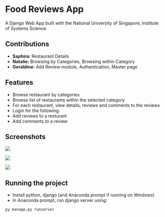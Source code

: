 # Food Reviews App
A Django Web App built with the National University of Singapore, Institute of Systems Science. 

## Contributions
- **Saphira:** Restaurant Details
- **Natalie:** Browsing by Categories, Browsing within Category
- **Geraldine:** Add Review module, Authentication, Master page

## Features
- Browse restaurant by categories
- Browse list of restaurants within the selected category
- For each restaurant, view details, reviews and comments to the reviews 
- Login for the following:
- Add reviews to a resturant
- Add comments to a review

## Screenshots
![](foodiereviews/reviewapp/static/reviewapp/images/screenshot1.PNG)

![](foodiereviews/reviewapp/static/reviewapp/images/screenshot1.PNG)

![](foodiereviews/reviewapp/static/reviewapp/images/screenshot1.PNG)

## Running the project
- Install python, django (and Anaconda prompt if running on Windows)
- In Anaconda prompt, run django server using:
```
py manage.py runserver
```

